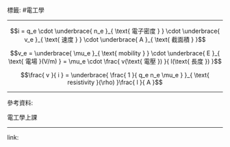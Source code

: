 標籤: #電工學 

---

$$i = q_e \cdot \underbrace{ n_e }_{ \text{ 電子密度 } } \cdot \underbrace{ v_e }_{ \text{ 速度 } } \cdot \underbrace{ A }_{ \text{ 截面積 } }$$

$$v_e = \underbrace{ \mu_e }_{ \text{ mobility } } \cdot \underbrace{ E }_{ \text{ 電場 }(V/m) } = \mu_e \cdot \frac{ v(\text{ 電壓 }) }{ l(\text{ 長度 }) }$$

$$\frac{ v }{ i } = \underbrace{ \frac{ 1 }{ q_e n_e \mu_e } }_{ \text{ resistivity }(\rho) }\frac{ l }{ A }$$

---

參考資料:

電工學上課

---

link:

